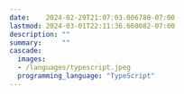 ```yaml
---
date:    2024-02-29T21:07:03.006780-07:00
lastmod: 2024-03-01T22:11:36.660082-07:00
description: ""
summary:     ""
cascade:
  images:
  - /languages/typescript.jpeg
  programming_language: "TypeScript"
---
```

